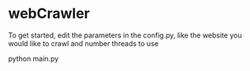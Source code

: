 # webCrawler

To get started, edit the parameters in the config.py, like the website you would like to crawl and number threads to use

python main.py



